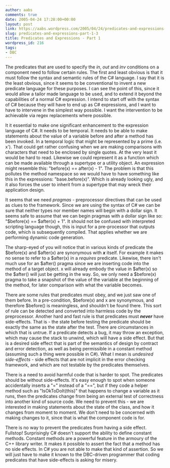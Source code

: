 ```yaml
---
author: aabs
comments: true
date: 2005-04-24 17:28:00+00:00
layout: post
link: https://aabs.wordpress.com/2005/04/24/predicates-and-expressions-part-1-3/
slug: predicates-and-expressions-part-1-3
title: Predicates and Expressions - Part 1
wordpress_id: 216
tags:
- DBC
---
```


The predicates that are used to specify the _in_, _out_ and _inv_ conditions on a component need to follow certain rules. The first and least obvious is that it must follow the syntax and semantic rules of the C# language. I say that it is the least obvious, since it seems to be conventional to invent a new predicate language for these purposes. I can see the point of this, since it would allow a tailor made language to be used, and to extend it beyond the capabilities of a normal C# expression. I intend to start off with the syntax of C# because they will have to end up as C# expressions, and I want to have to intervene in the simplest way possible. I want the intervention to be achievable via regex replacements where possible.

It it essential to make one significant enhancement to the expression language of C#. It needs to be temporal. It needs to be able to make statements about the value of a variable before and after a method has been invoked. In a temporal logic that might be represented by a prime (i.e. x'). That could get rather confusing when we are making comparisons with characters that need to be enclosed by single quotes. At the very least it would be hard to read. Likewise we could represent it as a function which can be made available through a supertype or a utility object. An expression might resemble this: "before(x) == after(x) - 1". The problem is that this pollutes the method namespace so we would have to have something like this in the expressions: "base.before(x)". Which is already looking ugly, and it also forces the user to inherit from a supertype that may wreck their application design.

It seems that we need _pragmas_ - preprocessor directives that can be used as clues to the framework. Since we are using the syntax of C# we can be sure that neither types nor member names will begin with a dollar sign. It seems safe to assume that we can begin pragmas with a dollar sign like so: "$before(x) == $after(x) + 1". It should not be confused with interpreted scripting language though, this is input for a pre-processor that outputs code, which is subsequently compiled. That applies whether we are performing dynamic code generation.

The sharp-eyed of you will notice that in various kinds of predicate the $before(x) and $after(x) are synonymous with **_x_** itself. For example it makes no sense to refer to a $after(x) in a _requires_ predicate. Likewise, there isn't much use for an $after() pragma since we are inserting code into the method of a target object. x will already embody the value in $after(x) so the $after() will just be getting in the way. So, we only need a $before(x) pragma
to take a snapshot of the value of the variable at the beginning of the method, for later comparison with what the variable becomes.

There are some rules that predicates must obey, and we just saw one of them before. In a pre-condition, $before(x) and x are synonymous, and therefore $before() is meaningless, and shouldn't be found there. This sort of rule can be detected and converted into harmless code by the preprocessor. Another hard and fast rule is that predicates must **_never_** have side-effects. That is - the state before testing the predicate should be exactly the same as the state after the test. There are circumstances in which that is untrue. If a predicate detects a bug, it may throw an exception, which may cause the stack to unwind, which will have a side effect. But that is a desired side effect that is part of the semantics of design by contract and error detection, as well as being permissible in a constant method (assuming such a thing were possible in C#). What I mean is _undesired side-effects_ - side effects that are not implicit in the error checking framework, and which are not testable by the predicates themselves.

There is a need to avoid harmful code that is harder to spot. The predicates should be without side-effects. It's easy enough to spot when someone accidentally inserts a "=" instead of a "==", but if they code a helper method such as "IsOkToDoIt(this)" that happens to change a variable as it runs, then the predicates change from being an external test of correctness into another kind of source code. We need to prevent this - we are interested in making statements about the state of the class, and how it changes from moment to moment. We don't need to be concerned with making changes to it, since that is what the component code is for.

There is no way to prevent the predicates from having a side effect. Fullstop! Surprisingly C# doesn't support the ability to define constant methods. Constant methods are a powerful feature in the armoury of the C++ library writer. It makes it possible to assert the fact that a method has no side effects. In C# you are not able to make that kind of assertion. So we will just have to make it known to the DBC-driven programmer that coding predicates that have side-effects is asking for misery.
